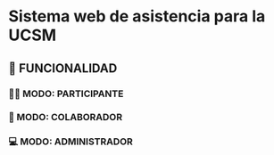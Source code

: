 <h1>Sistema web de asistencia para la UCSM</h1>

## 🔨 FUNCIONALIDAD
<h3>🧑‍🦱 MODO: PARTICIPANTE</h3>


<h3>👷 MODO: COLABORADOR</h3>


<h3>💻 MODO: ADMINISTRADOR</h3>